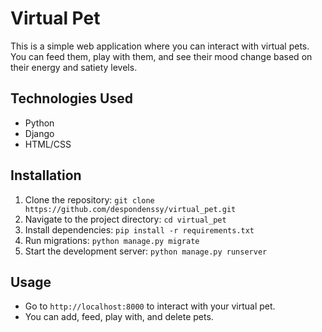 # Virtual Pet

This is a simple web application where you can interact with virtual pets. You can feed them, play with them, and see their mood change based on their energy and satiety levels.

## Technologies Used
- Python
- Django
- HTML/CSS

## Installation
1. Clone the repository: `git clone https://github.com/despondenssy/virtual_pet.git`
2. Navigate to the project directory: `cd virtual_pet`
3. Install dependencies: `pip install -r requirements.txt`
4. Run migrations: `python manage.py migrate`
5. Start the development server: `python manage.py runserver`

## Usage
- Go to `http://localhost:8000` to interact with your virtual pet.
- You can add, feed, play with, and delete pets.
